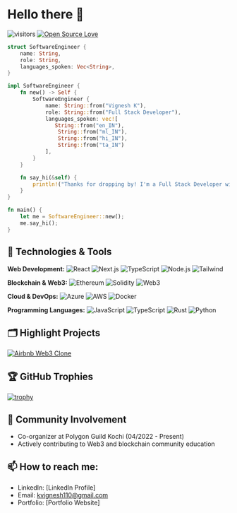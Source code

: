 # Hello there 👋

![visitors](https://visitor-badge.laobi.icu/badge?page_id=kvignesh1420.kvignesh1420)
[![Open Source Love](https://badges.frapsoft.com/os/v1/open-source.svg?v=102)](https://github.com/ellerbrock/open-source-badge/)

```rust
struct SoftwareEngineer {
    name: String,
    role: String,
    languages_spoken: Vec<String>,
}

impl SoftwareEngineer {
    fn new() -> Self {
        SoftwareEngineer {
            name: String::from("Vignesh K"),
            role: String::from("Full Stack Developer"),
            languages_spoken: vec![
               String::from("en_IN"),
                String::from("ml_IN"),
                String::from("hi_IN"),
                String::from("ta_IN")
            ],
        }
    }

    fn say_hi(&self) {
        println!("Thanks for dropping by! I'm a Full Stack Developer with expertise in Web3 and blockchain technologies.");
    }
}

fn main() {
    let me = SoftwareEngineer::new();
    me.say_hi();
}
```

## 🔧 Technologies & Tools

**Web Development:**
![React](https://img.shields.io/badge/Frontend-React-informational?style=flat&logo=react&logoColor=white&color=6aa6f8)
![Next.js](https://img.shields.io/badge/Framework-Next.js-informational?style=flat&logo=next.js&logoColor=white&color=6aa6f8)
![TypeScript](https://img.shields.io/badge/Code-TypeScript-informational?style=flat&logo=typescript&logoColor=white&color=6aa6f8)
![Node.js](https://img.shields.io/badge/Backend-Node.js-informational?style=flat&logo=node.js&logoColor=white&color=6aa6f8)
![Tailwind](https://img.shields.io/badge/CSS-Tailwind-informational?style=flat&logo=tailwind-css&logoColor=white&color=6aa6f8)

**Blockchain & Web3:**
![Ethereum](https://img.shields.io/badge/Blockchain-Ethereum-informational?style=flat&logo=ethereum&logoColor=white&color=6aa6f8)
![Solidity](https://img.shields.io/badge/Smart_Contracts-Solidity-informational?style=flat&logo=solidity&logoColor=white&color=6aa6f8)
![Web3](https://img.shields.io/badge/Tech-Web3-informational?style=flat&logo=web3.js&logoColor=white&color=6aa6f8)

**Cloud & DevOps:**
![Azure](https://img.shields.io/badge/Cloud-Azure-informational?style=flat&logo=microsoft-azure&logoColor=white&color=6aa6f8)
![AWS](https://img.shields.io/badge/Cloud-AWS-informational?style=flat&logo=amazon-aws&logoColor=white&color=6aa6f8)
![Docker](https://img.shields.io/badge/Tools-Docker-informational?style=flat&logo=docker&logoColor=white&color=6aa6f8)

**Programming Languages:**
![JavaScript](https://img.shields.io/badge/Code-JavaScript-informational?style=flat&logo=javascript&logoColor=white&color=6aa6f8)
![TypeScript](https://img.shields.io/badge/Code-TypeScript-informational?style=flat&logo=typescript&logoColor=white&color=6aa6f8)
![Rust](https://img.shields.io/badge/Code-Rust-informational?style=flat&logo=rust&logoColor=white&color=6aa6f8)
![Python](https://img.shields.io/badge/Code-Python-informational?style=flat&logo=python&logoColor=white&color=6aa6f8)

## 🗂️ Highlight Projects

<a href="https://github.com/kvignesh1420/airbnb-web3-clone">
  <img align="center" src="https://github-readme-stats.vercel.app/api/pin/?username=kvignesh1420&repo=airbnb-web3-clone&show_icons=true&line_height=27&title_color=6aa6f8&text_color=8a919a&icon_color=6aa6f8&bg_color=22272e" alt="Airbnb Web3 Clone" />
</a>

## 🏆 GitHub Trophies

[![trophy](https://github-profile-trophy.vercel.app/?username=kvignesh1420&theme=nord&column=7)](https://github.com/ryo-ma/github-profile-trophy)

## 👥 Community Involvement

- Co-organizer at Polygon Guild Kochi (04/2022 - Present)
- Actively contributing to Web3 and blockchain community education

## 📫 How to reach me:

- LinkedIn: [LinkedIn Profile]
- Email: kvignesh110@gmail.com
- Portfolio: [Portfolio Website]

